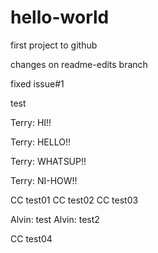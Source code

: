 hello-world
===========

first project to github

changes on readme-edits branch

fixed issue#1

test 

Terry: HI!!

Terry: HELLO!!

Terry: WHATSUP!!

Terry: NI-HOW!!

CC test01
CC test02
CC test03

Alvin: test
Alvin: test2

CC test04
